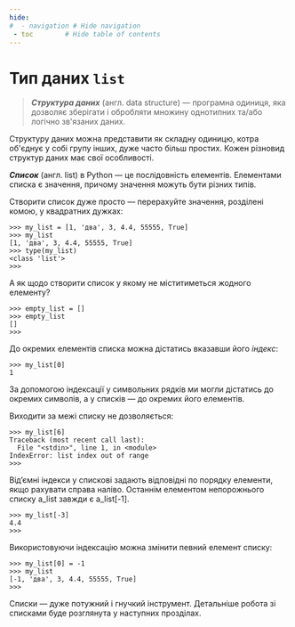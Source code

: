 ```yaml
---
hide:
#  - navigation # Hide navigation
 - toc        # Hide table of contents
---
```


# Тип даних `list`

> ***Структура даних*** (англ. data structure) — програмна одиниця, 
яка дозволяє зберігати і обробляти множину однотипних та/або логічно зв'язаних даних. 

Структуру даних можна представити як складну одиницю, 
котра об'єднує у собі групу інших, дуже часто більш простих. 
Кожен різновид структур даних має свої особливості. 

***Список*** (англ. list) в Python — це послідовність елементів. 
Елементами списка є значення, причому значення можуть бути різних типів. 

Створити список дуже просто — перерахуйте значення, розділені комою, у квадратних дужках:

	>>> my_list = [1, 'два', 3, 4.4, 55555, True]
	>>> my_list
	[1, 'два', 3, 4.4, 55555, True]
	>>> type(my_list)
	<class 'list'>
	>>>

А як щодо створити список у якому не міститиметься жодного елементу?

	>>> empty_list = []
	>>> empty_list
	[]
	>>>

До окремих елементів списка можна дістатись вказавши його *індекс*:

	>>> my_list[0]
	1

За допомогою індексації у символьних рядків ми могли дістатись до окремих символів, 
а у списків — до окремих його елементів. 

Виходити за межі списку не дозволяється:

	>>> my_list[6]
	Traceback (most recent call last):
	  File "<stdin>", line 1, in <module>
	IndexError: list index out of range
	>>>

Від’ємні індекси у спискові задають відповідні по порядку елементи, якщо рахувати справа наліво. Останнім елементом непорожнього списку a_list завжди є a_list[-1].

	>>> my_list[-3]
	4.4
	>>>

Використовуючи індексацію можна змінити певний елемент списку:

	>>> my_list[0] = -1
	>>> my_list
	[-1, 'два', 3, 4.4, 55555, True]
	>>>
	
Списки — дуже потужний і гнучкий інструмент. Детальніше робота зі списками буде розглянута у наступних прозділах. 
